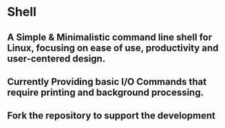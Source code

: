 # Shell
## A Simple & Minimalistic command line shell for Linux, focusing on ease of use, productivity and user-centered design.
## Currently Providing basic I/O Commands that require printing and background processing.
## Fork the repository to support the development

